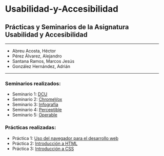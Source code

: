 # Usabilidad-y-Accesibilidad
## Prácticas y Seminarios de la Asignatura Usabilidad y Accesibilidad

* * *

* Abreu Acosta, Héctor
* Pérez Álvarez, Alejandro
* Santana Ramos, Marcos Jesús
* González Hernández, Adrián

* * *

### Seminarios realizados:

* Seminario 1: [DCU](https://github.com/alu0101216775/Usabilidad-y-Accesibilidad/tree/main/Seminario-1)
* Seminario 2: [ChromeVox](https://github.com/alu0101216775/Usabilidad-y-Accesibilidad/blob/main/Seminario-2/Informe.md)
* Seminario 3: [Infografía](https://github.com/alu0101216775/Usabilidad-y-Accesibilidad/tree/main/Seminario-3)
* Seminario 4: [Perceptible](https://github.com/alu0101216775/Usabilidad-y-Accesibilidad/tree/main/Seminario-4)
* Seminario 5: [Operable](https://github.com/alu0101216775/Usabilidad-y-Accesibilidad/tree/main/Seminario-5)

### Prácticas realizadas:

* Práctica 1: [Uso del navegador para el desarrollo web](https://github.com/alu0101216775/Usabilidad-y-Accesibilidad/tree/main/Practica-1)
* Práctica 2: [Introducción a HTML](https://github.com/alu0101216775/Usabilidad-y-Accesibilidad/tree/main/Practica-2)
* Práctica 3: [Introducción a CSS](https://github.com/alu0101216775/Usabilidad-y-Accesibilidad/tree/main/Practica-3)


